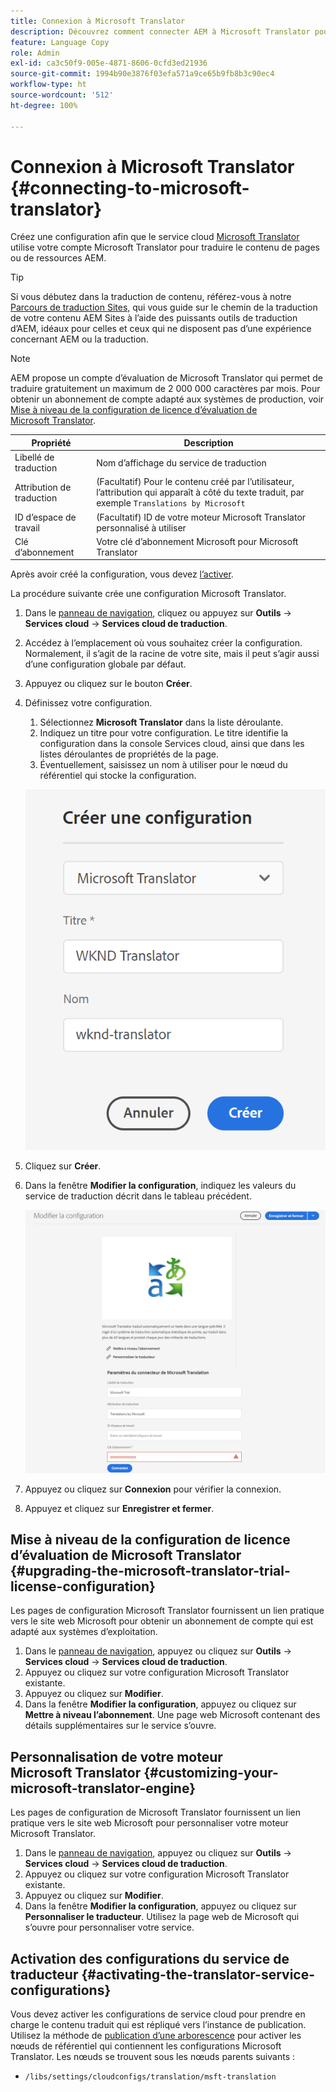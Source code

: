 ```yaml
---
title: Connexion à Microsoft Translator
description: Découvrez comment connecter AEM à Microsoft Translator pour automatiser votre processus de traduction.
feature: Language Copy
role: Admin
exl-id: ca3c50f9-005e-4871-8606-0cfd3ed21936
source-git-commit: 1994b90e3876f03efa571a9ce65b9fb8b3c90ec4
workflow-type: ht
source-wordcount: '512'
ht-degree: 100%

---
```


# Connexion à Microsoft Translator {#connecting-to-microsoft-translator}

Créez une configuration afin que le service cloud [Microsoft Translator](https://www.microsoft.com/fr-fr/translator/business/) utilise votre compte Microsoft Translator pour traduire le contenu de pages ou de ressources AEM.

>[!TIP]
>
>Si vous débutez dans la traduction de contenu, référez-vous à notre [Parcours de traduction Sites,](/help/journey-sites/translation/overview.md) qui vous guide sur le chemin de la traduction de votre contenu AEM Sites à l’aide des puissants outils de traduction d’AEM, idéaux pour celles et ceux qui ne disposent pas d’une expérience concernant AEM ou la traduction.

>[!NOTE]
>
>AEM propose un compte d’évaluation de Microsoft Translator qui permet de traduire gratuitement un maximum de 2 000 000 caractères par mois. Pour obtenir un abonnement de compte adapté aux systèmes de production, voir [Mise à niveau de la configuration de licence d’évaluation de Microsoft Translator](#upgrading-the-microsoft-translator-trial-license-configuration).

| Propriété | Description |
|---|---|
| Libellé de traduction | Nom d’affichage du service de traduction |
| Attribution de traduction | (Facultatif) Pour le contenu créé par l’utilisateur, l’attribution qui apparaît à côté du texte traduit, par exemple `Translations by Microsoft` |
| ID d’espace de travail | (Facultatif) ID de votre moteur Microsoft Translator personnalisé à utiliser |
| Clé d’abonnement | Votre clé d’abonnement Microsoft pour Microsoft Translator |

Après avoir créé la configuration, vous devez [l’activer](#activating-the-translator-service-configurations).

La procédure suivante crée une configuration Microsoft Translator.

1. Dans le [panneau de navigation](/help/sites-cloud/authoring/getting-started/basic-handling.md#first-steps), cliquez ou appuyez sur **Outils** -> **Services cloud** -> **Services cloud de traduction**.
1. Accédez à l’emplacement où vous souhaitez créer la configuration. Normalement, il s’agit de la racine de votre site, mais il peut s’agir aussi d’une configuration globale par défaut.
1. Appuyez ou cliquez sur le bouton **Créer**.
1. Définissez votre configuration.
   1. Sélectionnez **Microsoft Translator** dans la liste déroulante.
   1. Indiquez un titre pour votre configuration. Le titre identifie la configuration dans la console Services cloud, ainsi que dans les listes déroulantes de propriétés de la page.
   1. Éventuellement, saisissez un nom à utiliser pour le nœud du référentiel qui stocke la configuration.

   ![Créer une configuration de traduction](../assets/create-translation-config.png)

1. Cliquez sur **Créer**.
1. Dans la fenêtre **Modifier la configuration**, indiquez les valeurs du service de traduction décrit dans le tableau précédent.

   ![Modifier la configuration de traduction](../assets/edit-translation-config.png)

1. Appuyez ou cliquez sur **Connexion** pour vérifier la connexion.
1. Appuyez et cliquez sur **Enregistrer et fermer**.

## Mise à niveau de la configuration de licence d’évaluation de Microsoft Translator {#upgrading-the-microsoft-translator-trial-license-configuration}

Les pages de configuration Microsoft Translator fournissent un lien pratique vers le site web Microsoft pour obtenir un abonnement de compte qui est adapté aux systèmes d’exploitation.

1. Dans le [panneau de navigation](/help/sites-cloud/authoring/getting-started/basic-handling.md#first-steps), appuyez ou cliquez sur **Outils** -> **Services cloud** -> **Services cloud de traduction**.
1. Appuyez ou cliquez sur votre configuration Microsoft Translator existante.
1. Appuyez ou cliquez sur **Modifier**.
1. Dans la fenêtre **Modifier la configuration**, appuyez ou cliquez sur **Mettre à niveau l’abonnement**. Une page web Microsoft contenant des détails supplémentaires sur le service s’ouvre.

## Personnalisation de votre moteur Microsoft Translator {#customizing-your-microsoft-translator-engine}

Les pages de configuration de Microsoft Translator fournissent un lien pratique vers le site web Microsoft pour personnaliser votre moteur Microsoft Translator.

1. Dans le [panneau de navigation](/help/sites-cloud/authoring/getting-started/basic-handling.md#first-steps), appuyez ou cliquez sur **Outils** -> **Services cloud** -> **Services cloud de traduction**.
1. Appuyez ou cliquez sur votre configuration Microsoft Translator existante.
1. Appuyez ou cliquez sur **Modifier**.
1. Dans la fenêtre **Modifier la configuration**, appuyez ou cliquez sur **Personnaliser le traducteur**. Utilisez la page web de Microsoft qui s’ouvre pour personnaliser votre service.

## Activation des configurations du service de traducteur {#activating-the-translator-service-configurations}

Vous devez activer les configurations de service cloud pour prendre en charge le contenu traduit qui est répliqué vers l’instance de publication. Utilisez la méthode de [publication d’une arborescence](/help/sites-cloud/authoring/fundamentals/publishing-pages.md#publishing-and-unpublishing-a-tree) pour activer les nœuds de référentiel qui contiennent les configurations Microsoft Translator. Les nœuds se trouvent sous les nœuds parents suivants :

* `/libs/settings/cloudconfigs/translation/msft-translation`
